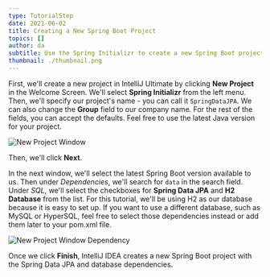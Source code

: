 ```yaml
---
type: TutorialStep
date: 2021-06-02
title: Creating a New Spring Boot Project
topics: []
author: da
subtitle: Use the Spring Initializr to create a new Spring Boot project.
thumbnail: ./thumbnail.png
---
```


First, we'll create a new project in IntelliJ Ultimate by clicking **New Project** in the Welcome Screen. We'll select **Spring Initializr** from the left menu. Then, we'll specify our project's name - you can call it `SpringDataJPA`. We can also change the **Group** field to our company name. For the rest of the fields, you can accept the defaults. Feel free to use the latest Java version for your project.

![New Project Window](./NewProject.png)

Then, we'll click **Next**.

In the next window, we'll select the latest Spring Boot version available to us. Then under _Dependencies_, we'll search for `data` in the search field. Under _SQL_, we'll select the checkboxes for **Spring Data JPA** and **H2 Database** from the list. For this tutorial, we'll be using H2 as our database because it is easy to set up. If you want to use a different database, such as MySQL or HyperSQL, feel free to select those dependencies instead or add them later to your pom.xml file.

![New Project Window Dependency](./NewProject-Deps.png)

Once we click **Finish**, IntelliJ IDEA creates a new Spring Boot project with the Spring Data JPA and database dependencies.
